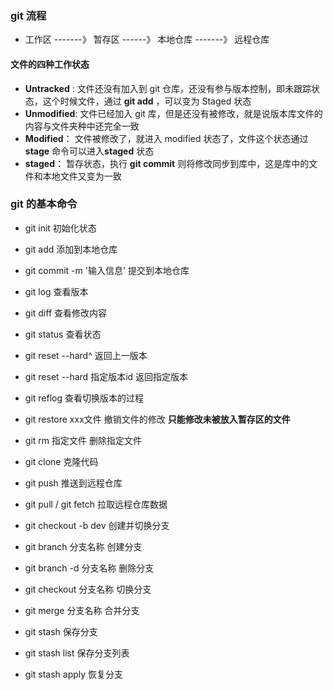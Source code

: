 ### git 流程

+ 工作区  -------》  暂存区   ------》 本地仓库  -------》 远程仓库

  

#### 文件的四种工作状态

+ **Untracked** : 文件还没有加入到 git 仓库，还没有参与版本控制，即未跟踪状态，这个时候文件，通过 **git add** ，可以变为 Staged 状态
+ **Unmodified**: 文件已经加入 git 库，但是还没有被修改，就是说版本库文件的内容与文件夹种中还完全一致
+ **Modified**： 文件被修改了，就进入 modified 状态了，文件这个状态通过 **stage** 命令可以进入**staged** 状态
+ **staged**： 暂存状态，执行 **git commit** 则将修改同步到库中，这是库中的文件和本地文件又变为一致



### git 的基本命令                              

+ git init                                             初始化状态        

+ git add                                            添加到本地仓库          

+ git commit  -m  '输入信息'           提交到本地仓库

+ git log                                              查看版本 

+ git diff                                             查看修改内容

+ git status                                        查看状态

+ git reset  --hard^                           返回上一版本

+ git reset  --hard  指定版本id        返回指定版本

+ git reflog                                        查看切换版本的过程

+ git restore   xxx文件                     撤销文件的修改 **只能修改未被放入暂存区的文件**

+ git rm 指定文件                             删除指定文件

+ git clone                                         克隆代码

+ git push                                          推送到远程仓库

+ git pull / git fetch                           拉取远程仓库数据

+ git checkout -b dev                        创建并切换分支

+ git branch 分支名称                       创建分支

+ git branch -d 分支名称                   删除分支

+ git checkout 分支名称                    切换分支

+ git merge 分支名称                         合并分支

+ git stash                                            保存分支

+ git stash list                                       保存分支列表

+ git stash apply                                  恢复分支

     

  

 